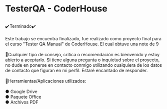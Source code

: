 <h1 align="left">TesterQA - CoderHouse</h1>

###

<h2 align="left"></h2>

###

<p align="left">✔️ Terminado✔️ <br><br>Este trabajo se encuentra finalizado, fue realizado como proyecto final para el curso "Tester QA Manual" de CoderHouse. El cual obtuve una note de 9<br><br>📝Cualquier tipo de consejo, crítica o recomendación es bienvenido y estoy abierto a aceptarlo. Si tiene alguna pregunta o inquietud sobre el proyecto, no dude en ponerse en contacto conmigo utilizando cualquiera de los datos de contacto que figuran en mi perfil. Estaré encantado de responder.<br><br>🔧Herramientas/Aplicaciones utilizados:<br><br>● Google Drive<br>● Paquete Office<br>● Archivos PDF</p>

###

<h2 align="left"></h2>

###

<p align="left"></p>

###

<h2 align="left"></h2>

###

<div align="left">
</div>

###
